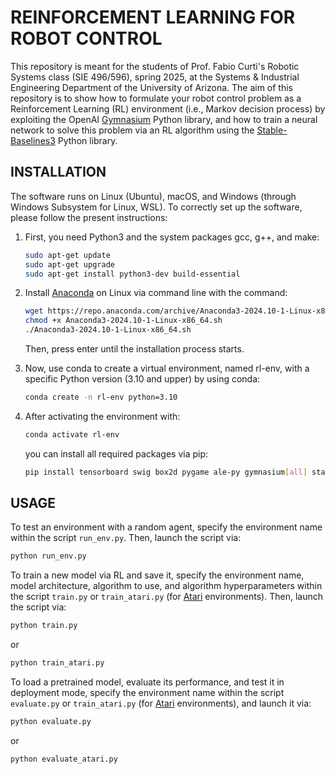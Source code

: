 # REINFORCEMENT LEARNING FOR ROBOT CONTROL

This repository is meant for the students of Prof. Fabio Curti's Robotic Systems class (SIE 496/596), spring 2025, at the Systems & Industrial Engineering Department of the University of Arizona.
The aim of this repository is to show how to formulate your robot control problem as a Reinforcement Learning (RL) environment (i.e., Markov decision process) by exploiting the OpenAI [Gymnasium](https://gymnasium.farama.org/) Python library, and how to train a neural network to solve this problem via an RL algorithm using the [Stable-Baselines3](https://stable-baselines3.readthedocs.io/en/master/guide/quickstart.html) Python library.

## INSTALLATION

The software runs on Linux (Ubuntu), macOS, and Windows (through Windows Subsystem for Linux, WSL). To correctly set up the software, please follow the present instructions:

1. First, you need Python3 and the system packages gcc, g++, and make:
    ```bash
    sudo apt-get update
    sudo apt-get upgrade
    sudo apt-get install python3-dev build-essential
    ```

2. Install [Anaconda](https://www.anaconda.com/distribution/) on Linux via command line with the command:
    ```bash
    wget https://repo.anaconda.com/archive/Anaconda3-2024.10-1-Linux-x86_64.sh
    chmod +x Anaconda3-2024.10-1-Linux-x86_64.sh
    ./Anaconda3-2024.10-1-Linux-x86_64.sh
    ```
    Then, press enter until the installation process starts.

3. Now, use conda to create a virtual environment, named rl-env, with a specific Python version (3.10 and upper) by using conda:
    ```bash
    conda create -n rl-env python=3.10
    ```

3. After activating the environment with:
    ```bash
    conda activate rl-env
    ```
    you can install all required packages via pip:
    ```bash
    pip install tensorboard swig box2d pygame ale-py gymnasium[all] stable-baselines3
    ```

##  USAGE

To test an environment with a random agent, specify the environment name within the script `run_env.py`. Then, launch the script via:
```bash
python run_env.py
```

To train a new model via RL and save it, specify the environment name, model architecture, algorithm to use, and algorithm hyperparameters within the script `train.py` or `train_atari.py` (for [Atari](https://ale.farama.org/environments/) environments). Then, launch the script via:
```bash
python train.py
```
or
```bash
python train_atari.py
```

To load a pretrained model, evaluate its performance, and test it in deployment mode, specify the environment name within the script `evaluate.py` or `train_atari.py` (for [Atari](https://ale.farama.org/environments/) environments), and launch it via:
```bash
python evaluate.py
```
or
```bash
python evaluate_atari.py
```


